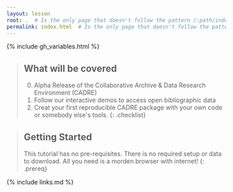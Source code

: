 ```yaml
---
layout: lesson
root: .  # Is the only page that doesn't follow the pattern /:path/index.html
permalink: index.html  # Is the only page that doesn't follow the pattern /:path/index.html
---
```


{% include gh_variables.html %}

> ## What will be covered
>
> 0.  Alpha Release of the Collaborative Archive & Data Research Environment (CADRE)
> 1.  Follow our interactive demos to access open bibliographic data
> 2.  Creat your first reproducible CADRE package with your own code or somebody else's tools.
{: .checklist}


> ## Getting Started
>
> This tutorial has no pre-requisites. There is no required setup or data to 
> download. All you need is a morden browser with internet!
{: .prereq}

{% include links.md %}
